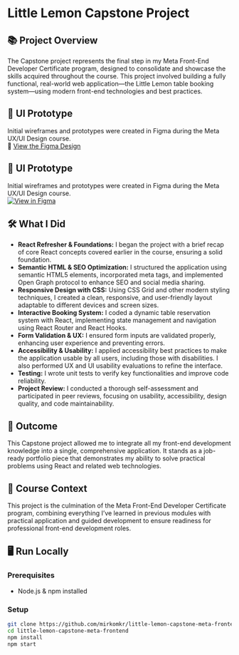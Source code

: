 # Little Lemon Capstone Project

## 📚 Project Overview

The Capstone project represents the final step in my Meta Front-End Developer Certificate program, designed to consolidate and showcase the skills acquired throughout the course. This project involved building a fully functional, real-world web application—the Little Lemon table booking system—using modern front-end technologies and best practices.

## 🎨 UI Prototype

Initial wireframes and prototypes were created in Figma during the Meta UX/UI Design course.  
🔗 [View the Figma Design](https://www.figma.com/design/YOmJbScwFqpC5ns8DMpfmV/Little-Lemon-Coursera-Assignment---UX-UI-Portfolio-%E2%80%93-Meta-Certificate?node-id=14-2&p=f&t=RDjb9SwNXa0tiAo9-0)

## 🎨 UI Prototype

Initial wireframes and prototypes were created in Figma during the Meta UX/UI Design course.  
[![View in Figma](https://img.shields.io/badge/View%20in%20Figma-📐-blue?logo=figma)](https://www.figma.com/design/YOmJbScwFqpC5ns8DMpfmV/Little-Lemon-Coursera-Assignment---UX-UI-Portfolio-%E2%80%93-Meta-Certificate?node-id=14-2&p=f&t=RDjb9SwNXa0tiAo9-0)

## 🛠 What I Did

- **React Refresher & Foundations:** I began the project with a brief recap of core React concepts covered earlier in the course, ensuring a solid foundation.
- **Semantic HTML & SEO Optimization:** I structured the application using semantic HTML5 elements, incorporated meta tags, and implemented Open Graph protocol to enhance SEO and social media sharing.
- **Responsive Design with CSS:** Using CSS Grid and other modern styling techniques, I created a clean, responsive, and user-friendly layout adaptable to different devices and screen sizes.
- **Interactive Booking System:** I coded a dynamic table reservation system with React, implementing state management and navigation using React Router and React Hooks.
- **Form Validation & UX:** I ensured form inputs are validated properly, enhancing user experience and preventing errors.
- **Accessibility & Usability:** I applied accessibility best practices to make the application usable by all users, including those with disabilities. I also performed UX and UI usability evaluations to refine the interface.
- **Testing:** I wrote unit tests to verify key functionalities and improve code reliability.
- **Project Review:** I conducted a thorough self-assessment and participated in peer reviews, focusing on usability, accessibility, design quality, and code maintainability.

## 🚀 Outcome

This Capstone project allowed me to integrate all my front-end development knowledge into a single, comprehensive application. It stands as a job-ready portfolio piece that demonstrates my ability to solve practical problems using React and related web technologies.

## 🧩 Course Context

This project is the culmination of the Meta Front-End Developer Certificate program, combining everything I’ve learned in previous modules with practical application and guided development to ensure readiness for professional front-end development roles.

## 🖥️ Run Locally

### Prerequisites

- Node.js & npm installed

### Setup

```bash
git clone https://github.com/mirkomkr/little-lemon-capstone-meta-frontend.git
cd little-lemon-capstone-meta-frontend
npm install
npm start
